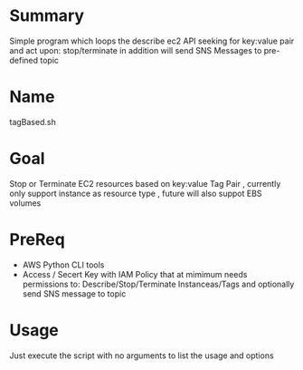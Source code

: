 Summary
=======

Simple program which loops the describe ec2 API seeking for key:value pair and act upon: stop/terminate in addition will send SNS Messages to pre-defined topic

Name
====
tagBased.sh

Goal
====
Stop or Terminate EC2 resources based on key:value Tag Pair , currently only support instance as resource type , future will also suppot EBS volumes

PreReq
======

  * AWS Python CLI tools
  * Access / Secert Key with IAM Policy that at mimimum needs permissions to: Describe/Stop/Terminate Instanceas/Tags and optionally send SNS message to topic

Usage
=====

Just execute the script with no arguments to list the usage and options 
